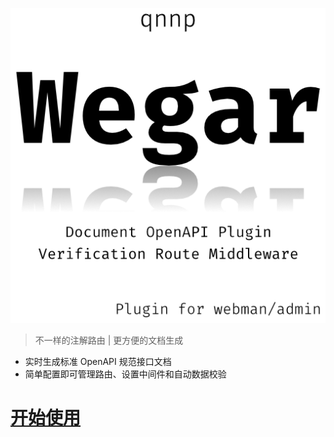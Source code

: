 ![logo](_media/images/logo.512.png)

> 不一样的注解路由 | 更方便的文档生成

* 实时生成标准 OpenAPI 规范接口文档
* 简单配置即可管理路由、设置中间件和自动数据校验

# [开始使用](https://wegar.qnnp.me/)
